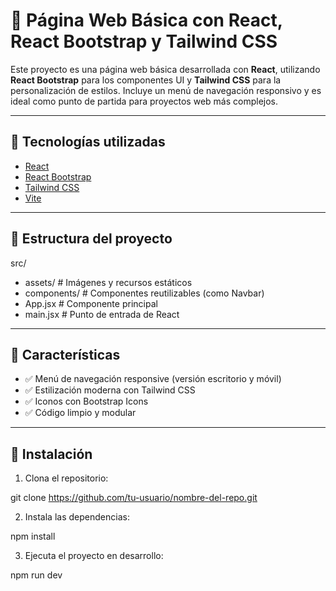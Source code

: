 # 🧪 Página Web Básica con React, React Bootstrap y Tailwind CSS

Este proyecto es una página web básica desarrollada con **React**, utilizando **React Bootstrap** para los componentes UI y **Tailwind CSS** para la personalización de estilos. Incluye un menú de navegación responsivo y es ideal como punto de partida para proyectos web más complejos.

---

## 🚀 Tecnologías utilizadas

- [React](https://reactjs.org/)
- [React Bootstrap](https://react-bootstrap.github.io/)
- [Tailwind CSS](https://tailwindcss.com/)
- [Vite](https://vitejs.dev/) 

---

## 📁 Estructura del proyecto

src/
- assets/ # Imágenes y recursos estáticos
- components/ # Componentes reutilizables (como Navbar)
- App.jsx # Componente principal
- main.jsx # Punto de entrada de React

---

## 🧩 Características

- ✅ Menú de navegación responsive (versión escritorio y móvil)
- ✅ Estilización moderna con Tailwind CSS
- ✅ Iconos con Bootstrap Icons
- ✅ Código limpio y modular

---

## 🔧 Instalación

1. Clona el repositorio:

git clone https://github.com/tu-usuario/nombre-del-repo.git

2. Instala las dependencias:

npm install

3. Ejecuta el proyecto en desarrollo:

npm run dev
